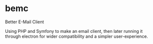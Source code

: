 # bemc
Better E-Mail Client

Using PHP and Symfony to make an email client, then later running it through electron for wider compatibility and a simpler user-experience.